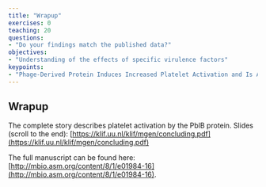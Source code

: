 ```yaml
---
title: "Wrapup"
exercises: 0
teaching: 20
questions:
- "Do your findings match the published data?"
objectives:
- "Understanding of the effects of specific virulence factors"
keypoints:
- "Phage-Derived Protein Induces Increased Platelet Activation and Is Associated with Mortality in Patients with Invasive Pneumococcal Disease"
---
```


## Wrapup
The complete story describes platelet activation by the PblB protein. Slides (scroll to the end): [https://klif.uu.nl/klif/mgen/concluding.pdf](https://klif.uu.nl/klif/mgen/concluding.pdf)

The full manuscript can be found here: [http://mbio.asm.org/content/8/1/e01984-16](http://mbio.asm.org/content/8/1/e01984-16).
